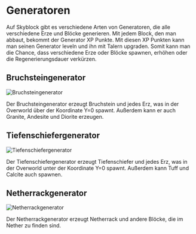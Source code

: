 # Generatoren
Auf Skyblock gibt es verschiedene Arten von Generatoren, die alle verschiedene Erze und Blöcke generieren. Mit jedem Block, den man abbaut, bekommt der Generator XP Punkte. Mit diesen XP Punkten kann man seinen Generator leveln und ihn mit Talern upgraden. Somit kann man die Chance, dass verschiedene Erze oder Blöcke spawnen, erhöhen oder die Regenerierungsdauer verkürzen.

## Bruchsteingenerator
![Bruchsteingenerator](@site/static/img/de/gens/cobblestone-gen.png)

Der Bruchsteingenerator erzeugt Bruchstein und jedes Erz, was in der Overworld über der Koordinate Y=0 spawnt. Außerdem kann er auch Granite, Andesite und Diorite erzeugen.

## Tiefenschiefergenerator
![Tiefenschiefergenerator](@site/static/img/de/gens/deepslate-gen.png)

Der Tiefenschiefergenerator erzeugt Tiefenschiefer und jedes Erz, was in der Overworld unter der Koordinate Y=0 spawnt. Außerdem kann Tuff und Calcite auch spawnen.

## Netherrackgenerator
![Netherrackgenerator](@site/static/img/de/gens/netherrack-gen.png)

Der Netherrackgenerator erzeugt Netherrack und andere Blöcke, die im Nether zu finden sind.